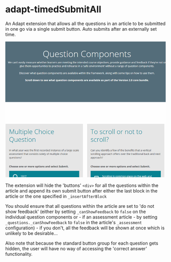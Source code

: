 adapt-timedSubmitAll
================

An Adapt extension that allows all the questions in an article to be submitted in one go via a single submit button. Auto submits after an externally set time.

<img src="demo.gif" alt="Timed Submit All in action"/>

The extension will hide the 'buttons' `<div>` for all the questions within the article and append its own submit button after either the last block in the article or the one specified in `_insertAfterBlock`

You should ensure that all questions within the article are set to 'do not show feedback' (either by setting `_canShowFeedback` to `false` on the individual question components or - if an assessment article - by setting `_questions._canShowFeedback` to `false` in the article's `_assessment` configuration) - if you don't, all the feedback will be shown at once which is unlikely to be desirable...

Also note that because the standard button group for each question gets hidden, the user will have no way of accessing the 'correct answer' functionality.
